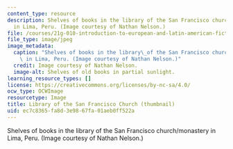 ```yaml
---
content_type: resource
description: Shelves of books in the library of the San Francisco church/monastery
  in Lima, Peru. (Image courtesy of Nathan Nelson.)
file: /courses/21g-010-introduction-to-european-and-latin-american-fiction-fall-2006/ec7c8365fa8d3e9867fa01aeb0ff522a_21g-010f06-th.jpg
file_type: image/jpeg
image_metadata:
  caption: "Shelves of books in the library\_of the San Francisco church/monastery\
    \ in Lima, Peru. (Image courtesy of Nathan Nelson.)"
  credit: Image courtesy of Nathan Nelson.
  image-alt: Shelves of old books in partial sunlight.
learning_resource_types: []
license: https://creativecommons.org/licenses/by-nc-sa/4.0/
ocw_type: OCWImage
resourcetype: Image
title: Library of the San Francisco Church (thumbnail)
uid: ec7c8365-fa8d-3e98-67fa-01aeb0ff522a
---
```

Shelves of books in the library of the San Francisco church/monastery in Lima, Peru. (Image courtesy of Nathan Nelson.)